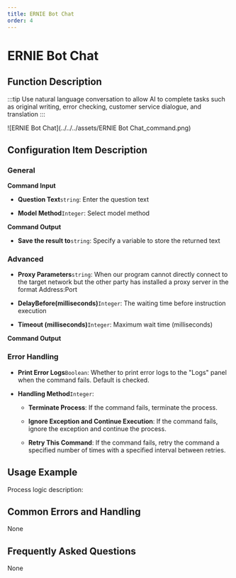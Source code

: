 ```yaml
---
title: ERNIE Bot Chat
order: 4
---
```


# ERNIE Bot Chat

## Function Description

:::tip 
Use natural language conversation to allow AI to complete tasks such as original writing, error checking, customer service dialogue, and translation
:::

![ERNIE Bot Chat](../../../assets/ERNIE Bot Chat_command.png)

## Configuration Item Description

### General

**Command Input**

- **Question Text**`string`: Enter the question text

- **Model Method**`Integer`: Select model method


**Command Output**

- **Save the result to**`string`: Specify a variable to store the returned text

### Advanced

- **Proxy Parameters**`string`: When our program cannot directly connect to the target network but the other party has installed a proxy server in the format Address:Port

- **DelayBefore(milliseconds)**`Integer`: The waiting time before instruction execution

- **Timeout (milliseconds)**`Integer`: Maximum wait time (milliseconds)


**Command Output**

### Error Handling

- **Print Error Logs**`Boolean`: Whether to print error logs to the "Logs" panel when the command fails. Default is checked. 

- **Handling Method**`Integer`:

    - **Terminate Process**: If the command fails, terminate the process.

    - **Ignore Exception and Continue Execution**: If the command fails, ignore the exception and continue the process.

    - **Retry This Command**: If the command fails, retry the command a specified number of times with a specified interval between retries.

## Usage Example

Process logic description:

## Common Errors and Handling

None

## Frequently Asked Questions

None

